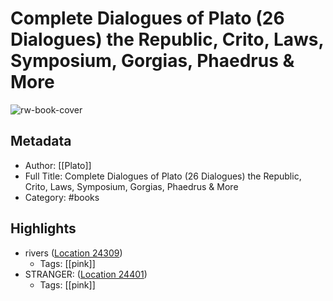 # Complete Dialogues of Plato (26 Dialogues) the Republic, Crito, Laws, Symposium, Gorgias, Phaedrus & More

![rw-book-cover](https://m.media-amazon.com/images/I/51Uo4tF6YdL._SY160.jpg)

## Metadata
- Author: [[Plato]]
- Full Title: Complete Dialogues of Plato (26 Dialogues) the Republic, Crito, Laws, Symposium, Gorgias, Phaedrus & More
- Category: #books

## Highlights
- rivers ([Location 24309](https://readwise.io/to_kindle?action=open&asin=B004L9L4M4&location=24309))
    - Tags: [[pink]] 
- STRANGER: ([Location 24401](https://readwise.io/to_kindle?action=open&asin=B004L9L4M4&location=24401))
    - Tags: [[pink]] 
